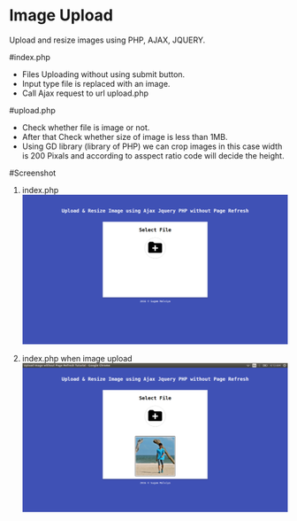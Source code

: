 # Image Upload
Upload and resize images using PHP, AJAX, JQUERY.

#index.php
  * Files Uploading without using submit button.
  * Input type file is replaced with an image.
  * Call Ajax request to url upload.php

#upload.php
  * Check whether file is image or not.
  * After that Check whether size of image is less than 1MB.
  * Using GD library (library of PHP) we can crop images in this case width is 200 Pixals and according to asspect ratio code will decide the height.
   
   
#Screenshot

1. index.php
![alt tag](https://github.com/Sugamm/image-upload/blob/master/image/s1.png)

2. index.php when image upload
![!alt tag](https://github.com/Sugamm/image-upload/blob/master/image/s2.png)


